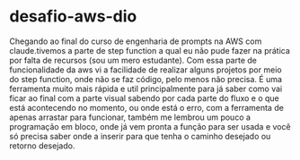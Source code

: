 # desafio-aws-dio
Chegando ao final do curso de engenharia de prompts na AWS com claude.tivemos a parte de step function a qual eu não pude fazer na prática por falta de recursos (sou um mero estudante). Com essa parte de funcionalidade da aws vi a facilidade de realizar alguns projetos por meio do step function, onde não se faz código, pelo menos não precisa. É uma ferramenta muito mais rápida e util principalmente para já saber como vai ficar ao final com a parte visual sabendo por cada parte do fluxo e o que está acontecendo no momento, ou onde está o erro, com a ferramenta de apenas arrastar para funcionar, também me lembrou um pouco a programação em bloco, onde já vem pronta a função para ser usada e você só precisa saber onde a inserir para que tenha o caminho desejado ou retorno desejado.